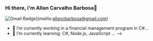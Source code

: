 ### Hi there, i'm Allan Carvalho Barbosa👋



![Gmail Badge](https://img.shields.io/badge/-allancbarbosa@gmail.com-c14438?style=for-the-badge&logo=gmail&logoColor=white)](mailto:allancbarbosa@gmail.com)

- 🔭 I’m currently working in a financial management program in C#...
- 🌱 I’m currently learning: C#, Node.js, JavaScript ...
-->
<!--
**Allcb/Allcb** is a ✨ _special_ ✨ repository because its `README.md` (this file) appears on your GitHub profile.
